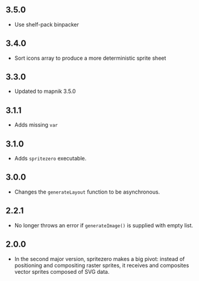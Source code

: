 ## 3.5.0

* Use shelf-pack binpacker

## 3.4.0

* Sort icons array to produce a more deterministic sprite sheet

## 3.3.0

* Updated to mapnik 3.5.0

## 3.1.1

* Adds missing `var`

## 3.1.0

* Adds `spritezero` executable.

## 3.0.0

* Changes the `generateLayout` function to be asynchronous.

## 2.2.1

* No longer throws an error if `generateImage()` is supplied with empty list.

## 2.0.0

* In the second major version, spritezero makes a big pivot: instead of
positioning and compositing raster sprites, it receives and composites vector
sprites composed of SVG data.
